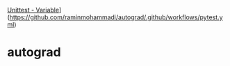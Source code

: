 [Unittest - Variable](https://github.com/raminmohammadi/autograd/actions/workflows/testGradient_action.yml/badge.svg)](https://github.com/raminmohammadi/autograd/.github/workflows/pytest.yml)

# autograd
